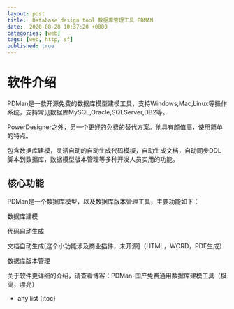 ```yaml
---
layout: post
title:  Database design tool 数据库管理工具 PDMAN
date:  2020-08-28 10:37:20 +0800
categories: [web]
tags: [web, http, sf]
published: true
---
```


# 软件介绍

PDMan是一款开源免费的数据库模型建模工具，支持Windows,Mac,Linux等操作系统，支持常见数据库MySQL,Oracle,SQLServer,DB2等。

PowerDesigner之外，另一个更好的免费的替代方案。他具有颜值高，使用简单的特点。

包含数据库建模，灵活自动的自动生成代码模板，自动生成文档，自动同步DDL脚本到数据库，数据模型版本管理等多种开发人员实用的功能。

## 核心功能

PDMan是一个数据库模型，以及数据库版本管理工具，主要功能如下：

数据库建模

代码自动生成

文档自动生成[这个小功能涉及商业插件，未开源]（HTML，WORD，PDF生成）

数据库版本管理

关于软件更详细的介绍，请查看博客：PDMan-国产免费通用数据库建模工具（极简，漂亮）

* any list
{:toc}